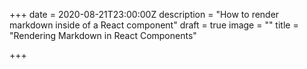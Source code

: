 +++
date = 2020-08-21T23:00:00Z
description = "How to render markdown inside of a React component"
draft = true
image = ""
title = "Rendering Markdown in React Components"

+++
